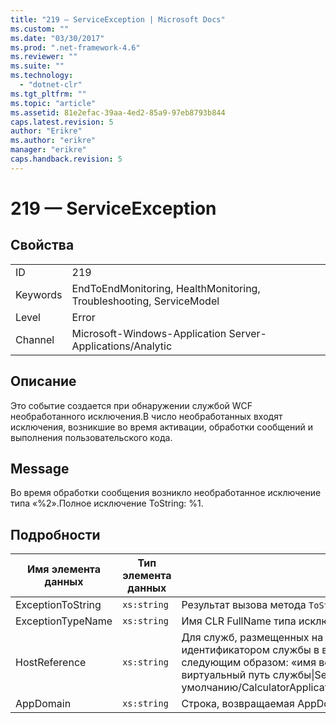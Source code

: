 ```yaml
---
title: "219 — ServiceException | Microsoft Docs"
ms.custom: ""
ms.date: "03/30/2017"
ms.prod: ".net-framework-4.6"
ms.reviewer: ""
ms.suite: ""
ms.technology: 
  - "dotnet-clr"
ms.tgt_pltfrm: ""
ms.topic: "article"
ms.assetid: 81e2efac-39aa-4ed2-85a9-97eb8793b844
caps.latest.revision: 5
author: "Erikre"
ms.author: "erikre"
manager: "erikre"
caps.handback.revision: 5
---
```

# 219 — ServiceException
## Свойства  
  
|||  
|-|-|  
|ID|219|  
|Keywords|EndToEndMonitoring, HealthMonitoring, Troubleshooting, ServiceModel|  
|Level|Error|  
|Channel|Microsoft\-Windows\-Application Server\-Applications\/Analytic|  
  
## Описание  
 Это событие создается при обнаружении службой WCF необработанного исключения.В число необработанных входят исключения, возникшие во время активации, обработки сообщений и выполнения пользовательского кода.  
  
## Message  
 Во время обработки сообщения возникло необработанное исключение типа «%2».Полное исключение ToString: %1.  
  
## Подробности  
  
|Имя элемента данных|Тип элемента данных|Описание|  
|-------------------------|-------------------------|--------------|  
|ExceptionToString|`xs:string`|Результат вызова метода `ToString`\(\) относительно исключения CLR.|  
|ExceptionTypeName|`xs:string`|Имя CLR FullName типа исключения.|  
|HostReference|`xs:string`|Для служб, размещенных на веб\-узле, это поле является уникальным идентификатором службы в веб\-иерархии.Ее формат определяется следующим образом: «имя веб\-сайта виртуальный путь приложения&#124;виртуальный путь службы&#124;ServiceName».«веб\-сайт по умолчанию\/CalculatorApplication&#124;\/CalculatorService.svc&#124;CalculatorService».|  
|AppDomain|`xs:string`|Строка, возвращаемая AppDomain.CurrentDomain.FriendlyName.|